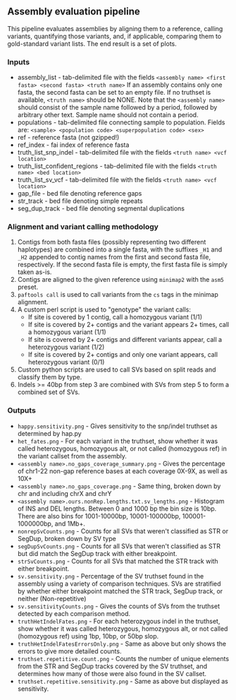 ## Assembly evaluation pipeline
This pipeline evaluates assemblies by aligning them to a reference, calling variants, quantifying those variants, and, if applicable, comparing them to gold-standard variant lists.  The end result is a set of plots.

### Inputs
* assembly_list - tab-delimited file with the fields `<assembly name> <first fasta> <second fasta> <truth name>`  If an assembly contains only one fasta, the second fasta can be set to an empty file.  If no truthset is available, `<truth name>` should be NONE.  Note that the `<assembly name>` should consist of the sample name followed by a period, followed by arbitrary other text.  Sample name should not contain a period.
* populations - tab-delimited file connecting sample to population.  Fields are: `<sample> <population code> <superpopulation code> <sex>`
* ref - reference fasta (not gzipped!)
* ref_index - fai index of reference fasta
* truth_list_snp_indel - tab-delimited file with the fields `<truth name> <vcf location>`
* truth_list_confident_regions - tab-delimited file with the fields `<truth name> <bed location>`
* truth_list_sv_vcf - tab-delimited file with the fields `<truth name> <vcf location>`
* gap_file - bed file denoting reference gaps
* str_track - bed file denoting simple repeats
* seg_dup_track - bed file denoting segmental duplications

### Alignment and variant calling methodology
1. Contigs from both fasta files (possibly representing two different haplotypes) are combined into a single fasta, with the suffixes `_H1` and `_H2` appended to contig names from the first and second fasta file, respectively.  If the second fasta file is empty, the first fasta file is simply taken as-is.
2. Contigs are aligned to the given reference using `minimap2` with the `asm5` preset.
3. `paftools call` is used to call variants from the `cs` tags in the minimap alignment.
4. A custom perl script is used to "genotype" the variant calls:
    * If site is covered by 1 contig, call a homozygous variant (1/1)
    * If site is covered by 2+ contigs and the variant appears 2+ times, call a homozygous variant (1/1)
    * If site is covered by 2+ contigs and different variants appear, call a heterozygous variant (1/2)
    * If site is covered by 2+ contigs and only one variant appears, call heterozygous variant (0/1)
5. Custom python scripts are used to call SVs based on split reads and classify them by type.
6. Indels >= 40bp from step 3 are combined with SVs from step 5 to form a combined set of SVs.

### Outputs
* `happy.sensitivity.png` - Gives sensitivity to the snp/indel truthset as determined by hap.py
* `het_fates.png` - For each variant in the truthset, show whether it was called heterozygous, homozygous alt, or not called (homozygous ref) in the variant callset from the assembly.
* `<assembly name>.no_gaps_coverage_summary.png` - Gives the percentage of chr1-22 non-gap reference bases at each coverage 0X-9X, as well as 10X+
* `<assembly name>.no_gaps_coverage.png` - Same thing, broken down by chr and including chrX and chrY
* `<assembly name>.ours.nonRep.lengths.txt.sv_lengths.png` - Histogram of INS and DEL lengths.  Between 0 and 1000 bp the bin size is 10bp.  There are also bins for 1001-10000bp, 10001-100000bp, 100001-1000000bp, and 1Mb+.
* `nonrepSvCounts.png` - Counts for all SVs that weren't classified as STR or SegDup, broken down by SV type
* `segDupSvCounts.png` - Counts for all SVs that weren't classified as STR but did match the SegDup track with either breakpoint.
* `strSvCounts.png` - Counts for all SVs that matched the STR track with either breakpoint.
* `sv.sensitivity.png` - Percentage of the SV truthset found in the assembly using a variety of comparison techniques.  SVs are stratified by whether either breakpoint matched the STR track, SegDup track, or neither (Non-repetitive)
* `sv.sensitivityCounts.png` - Gives the counts of SVs from the truthset detected by each comparison method.
* `truthHetIndelFates.png` - For each heterozygous indel in the truthset, show whether it was called heterozygous, homozygous alt, or not called (homozygous ref) using 1bp, 10bp, or 50bp slop.
* `truthHetIndelFatesErrorsOnly.png` - Same as above but only shows the errors to give more detailed counts.
* `truthset.repetitive.count.png` - Counts the number of unique elements from the STR and SegDup tracks covered by the SV truthset, and determines how many of those were also found in the SV callset.
* `truthset.repetitive.sensitivity.png` - Same as above but displayed as sensitivity.
